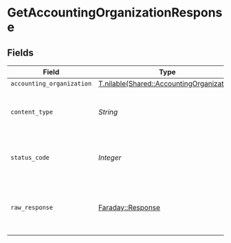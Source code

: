 # GetAccountingOrganizationResponse


## Fields

| Field                                                                                      | Type                                                                                       | Required                                                                                   | Description                                                                                |
| ------------------------------------------------------------------------------------------ | ------------------------------------------------------------------------------------------ | ------------------------------------------------------------------------------------------ | ------------------------------------------------------------------------------------------ |
| `accounting_organization`                                                                  | [T.nilable(Shared::AccountingOrganization)](../../models/shared/accountingorganization.md) | :heavy_minus_sign:                                                                         | Successful                                                                                 |
| `content_type`                                                                             | *String*                                                                                   | :heavy_check_mark:                                                                         | HTTP response content type for this operation                                              |
| `status_code`                                                                              | *Integer*                                                                                  | :heavy_check_mark:                                                                         | HTTP response status code for this operation                                               |
| `raw_response`                                                                             | [Faraday::Response](https://www.rubydoc.info/gems/faraday/Faraday/Response)                | :heavy_check_mark:                                                                         | Raw HTTP response; suitable for custom response parsing                                    |